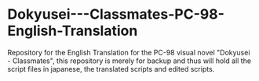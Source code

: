 # Dokyusei---Classmates-PC-98-English-Translation
Repository for the English Translation for the PC-98 visual novel "Dokyusei - Classmates", this repository is merely for backup and thus will hold all the script files in japanese, the translated scripts and edited scripts.
